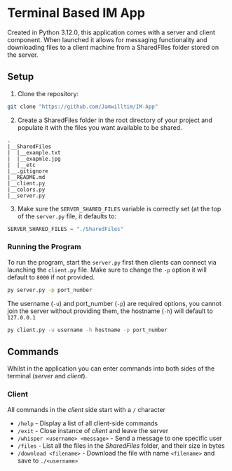 # Terminal Based IM App
Created in Python 3.12.0, this application comes with a server and client component. When launched it allows for messaging functionality and downloading files to a client machine from a SharedFIles folder stored on the server.

## Setup
1. Clone the repository:
```bash
git clone "https://github.com/Jamwilltim/IM-App"
```
2. Create a SharedFiles folder in the root directory of your project and populate it with the files you want available to be shared.
```
.
|__SharedFiles
|  |__example.txt
|  |__exapmle.jpg
|  |__etc
|__.gitignore
|__README.md
|__client.py
|__colors.py
|__server.py
```
3. Make sure the `SERVER_SHARED_FILES` variable is correctly set (at the top of the `server.py` file, it defaults to:
```python
SERVER_SHARED_FILES = "./SharedFiles"
```

### Running the Program

To run the program, start the `server.py` first then clients can connect via launching the `client.py` file.
Make sure to change the `-p` option it will default to `8000` if not provided.
```bash
py server.py -p port_number
```
The username (`-u`) and port_number (`-p`) are required options, you cannot join the server without providing them, the hostname (`-h`) will default to `127.0.0.1`
```bash
py client.py -u username -h hostname -p port_number
```

## Commands
Whilst in the application you can enter commands into both sides of the terminal (_server_ and _client_).
### Client
All commands in the _client_ side start with a `/` character
 - `/help` - Display a list of all client-side commands
 - `/exit` - Close instance of _client_ and leave the server
 - `/whisper <username> <message>` - Send a message to one specific user
 - `/files` - List all the files in the _SharedFiles_ folder, and their size in bytes
 - `/download <filename>` - Download the file with name `<filename>` and save to `./<username>`
